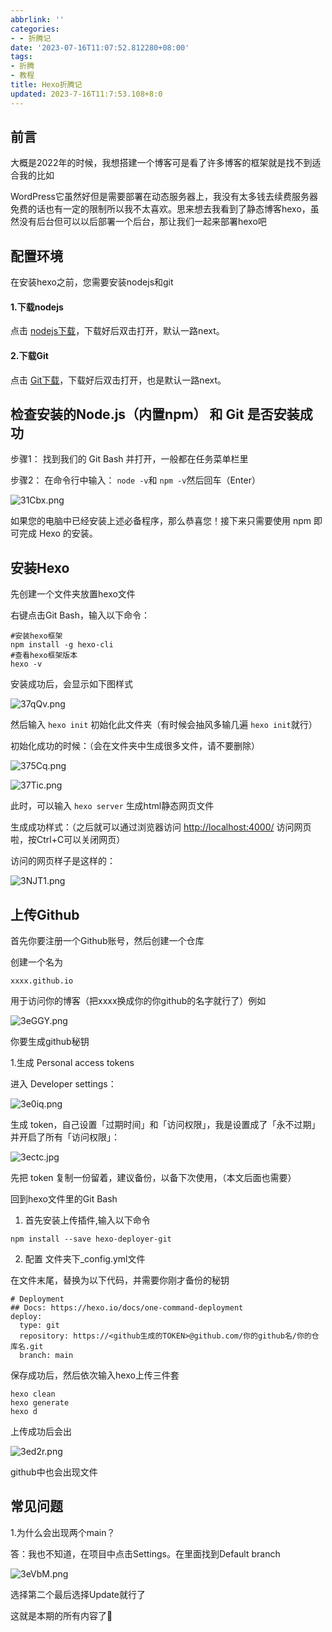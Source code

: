 ```yaml
---
abbrlink: ''
categories:
- - 折腾记
date: '2023-07-16T11:07:52.812280+08:00'
tags:
- 折腾
- 教程
title: Hexo折腾记
updated: 2023-7-16T11:7:53.108+8:0
---
```

## 前言

大概是2022年的时候，我想搭建一个博客可是看了许多博客的框架就是找不到适合我的比如

WordPress它虽然好但是需要部署在动态服务器上，我没有太多钱去续费服务器免费的话也有一定的限制所以我不太喜欢。思来想去我看到了静态博客hexo，虽然没有后台但可以以后部署一个后台，那让我们一起来部署hexo吧

## 配置环境

在安装hexo之前，您需要安装nodejs和git

#### 1.下载nodejs

点击 [nodejs下载](https://nodejs.org/en/)，下载好后双击打开，默认一路next。

#### 2.下载Git

点击 [Git下载](https://git-scm.com/download/win)，下载好后双击打开，也是默认一路next。

## 检查安装的Node.js（内置npm） 和 Git 是否安装成功

步骤1：
找到我们的 Git Bash 并打开，一般都在任务菜单栏里

步骤2：
在命令行中输入： `node -v`和 `npm -v`然后回车（Enter）

![31Cbx.png](https://i.imgtg.com/2023/04/29/31Cbx.png)


如果您的电脑中已经安装上述必备程序，那么恭喜您！接下来只需要使用 npm 即可完成 Hexo 的安装。

## 安装Hexo

先创建一个文件夹放置hexo文件

右键点击Git Bash，输入以下命令：

```
#安装hexo框架
npm install -g hexo-cli
#查看hexo框架版本
hexo -v
```


安装成功后，会显示如下图样式

![37qQv.png](https://i.imgtg.com/2023/04/29/37qQv.png)


然后输入 `hexo init` 初始化此文件夹（有时候会抽风多输几遍 `hexo init`就行）

初始化成功的时候：（会在文件夹中生成很多文件，请不要删除）

![375Cq.png](https://i.imgtg.com/2023/04/29/375Cq.png)


![37Tic.png](https://i.imgtg.com/2023/04/29/37Tic.png)


此时，可以输入 `hexo server` 生成html静态网页文件

生成成功样式：（之后就可以通过浏览器访问 [http://localhost:4000/](http://localhost:4000/) 访问网页啦，按Ctrl+C可以关闭网页）

访问的网页样子是这样的：

![3NJT1.png](https://i.imgtg.com/2023/04/29/3NJT1.png)


## 上传Github

首先你要注册一个Github账号，然后创建一个仓库

创建一个名为

```
xxxx.github.io
```

用于访问你的博客（把xxxx换成你的你github的名字就行了）例如

![3eGGY.png](https://i.imgtg.com/2023/04/29/3eGGY.png)


你要生成github秘钥

1.生成 Personal access tokens

进入 Developer settings：

![3e0iq.png](https://i.imgtg.com/2023/04/29/3e0iq.png)


生成 token，自己设置「过期时间」和「访问权限」，我是设置成了「永不过期」并开启了所有「访问权限」：

![3ectc.jpg](https://i.imgtg.com/2023/04/29/3ectc.jpg)


先把 token 复制一份留着，建议备份，以备下次使用，（本文后面也需要）

回到hexo文件里的Git Bash

1. 首先安装上传插件,输入以下命令

```
npm install --save hexo-deployer-git
```

2. 配置 文件夹下\_config.yml文件

在文件末尾，替换为以下代码，并需要你刚才备份的秘钥

```
# Deployment
## Docs: https://hexo.io/docs/one-command-deployment
deploy:
  type: git 
  repository: https://<github生成的TOKEN>@github.com/你的github名/你的仓库名.git 
  branch: main
```
保存成功后，然后依次输入hexo上传三件套

```
hexo clean 
hexo generate
hexo d
```

上传成功后会出

![3ed2r.png](https://i.imgtg.com/2023/04/29/3ed2r.png)


github中也会出现文件

## 常见问题

1.为什么会出现两个main？

答：我也不知道，在项目中点击Settings。在里面找到Default branch

![3eVbM.png](https://i.imgtg.com/2023/04/29/3eVbM.png)


选择第二个最后选择Update就行了

这就是本期的所有内容了🙂

